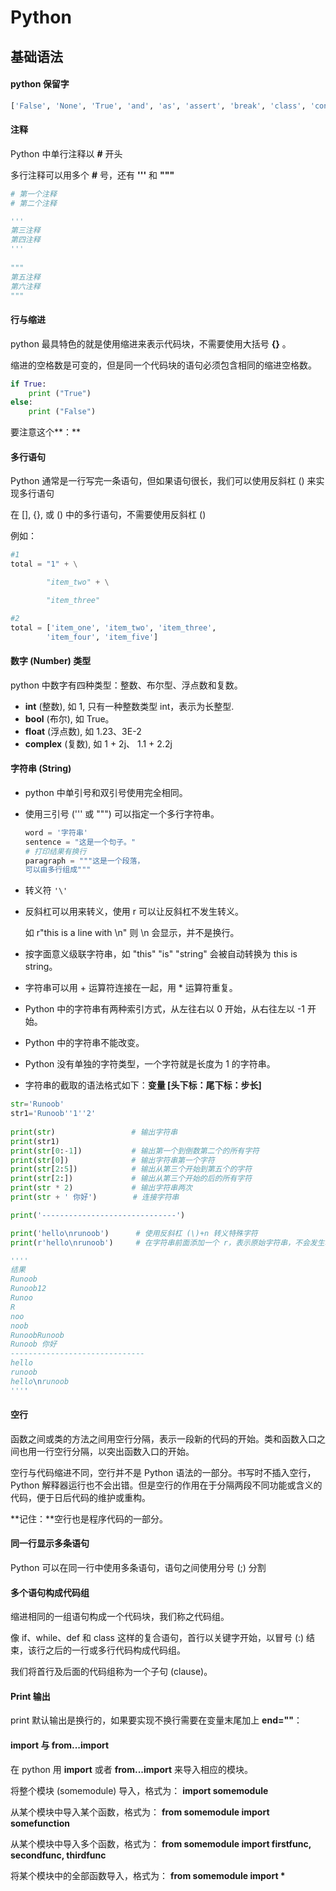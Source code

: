# Python

## 基础语法

#### python 保留字

```python
['False', 'None', 'True', 'and', 'as', 'assert', 'break', 'class', 'continue', 'def', 'del', 'elif', 'else', 'except', 'finally', 'for', 'from', 'global', 'if', 'import', 'in', 'is', 'lambda', 'nonlocal', 'not', 'or', 'pass', 'raise', 'return', 'try', 'while', 'with', 'yield']
```

#### 注释

Python 中单行注释以 **#** 开头

多行注释可以用多个 **#** 号，还有 **'''** 和 **"""**

```python
# 第一个注释
# 第二个注释

'''
第三注释
第四注释
'''
 
"""
第五注释
第六注释
"""
```

#### 行与缩进

python 最具特色的就是使用缩进来表示代码块，不需要使用大括号 **{}** 。

缩进的空格数是可变的，但是同一个代码块的语句必须包含相同的缩进空格数。

```python
if True:
    print ("True")
else:
    print ("False")
```

要注意这个**：**

#### 多行语句

Python 通常是一行写完一条语句，但如果语句很长，我们可以使用反斜杠 (\) 来实现多行语句

在 [], {}, 或 () 中的多行语句，不需要使用反斜杠 (\)

例如：

```python
#1
total = "1" + \

        "item_two" + \

        "item_three"

#2
total = ['item_one', 'item_two', 'item_three',
        'item_four', 'item_five']
```

#### 数字 (Number) 类型

python 中数字有四种类型：整数、布尔型、浮点数和复数。

- **int** (整数), 如 1, 只有一种整数类型 int，表示为长整型.
- **bool** (布尔), 如 True。
- **float** (浮点数), 如 1.23、3E-2
- **complex** (复数), 如 1 + 2j、 1.1 + 2.2j

#### 字符串 (String)

- python 中单引号和双引号使用完全相同。

- 使用三引号 (''' 或 """) 可以指定一个多行字符串。

    ```python
    word = '字符串'
    sentence = "这是一个句子。"
    # 打印结果有换行
    paragraph = """这是一个段落，
    可以由多行组成"""
    
    ```

- 转义符 `'\'`

- 反斜杠可以用来转义，使用 r 可以让反斜杠不发生转义。 

    如 r"this is a line with \n" 则 \n 会显示，并不是换行。

- 按字面意义级联字符串，如 "this" "is" "string" 会被自动转换为 this is string。

- 字符串可以用 + 运算符连接在一起，用 * 运算符重复。

- Python 中的字符串有两种索引方式，从左往右以 0 开始，从右往左以 -1 开始。

- Python 中的字符串不能改变。

- Python 没有单独的字符类型，一个字符就是长度为 1 的字符串。

- 字符串的截取的语法格式如下：**变量 [头下标：尾下标：步长]**



```python
str='Runoob'
str1='Runoob''1''2'
 
print(str)                 # 输出字符串
print(str1)
print(str[0:-1])           # 输出第一个到倒数第二个的所有字符
print(str[0])              # 输出字符串第一个字符
print(str[2:5])            # 输出从第三个开始到第五个的字符
print(str[2:])             # 输出从第三个开始的后的所有字符
print(str * 2)             # 输出字符串两次
print(str + ' 你好')        # 连接字符串

print('------------------------------')

print('hello\nrunoob')      # 使用反斜杠 (\)+n 转义特殊字符
print(r'hello\nrunoob')     # 在字符串前面添加一个 r，表示原始字符串，不会发生转义

''''
结果
Runoob
Runoob12
Runoo
R
noo
noob
RunoobRunoob
Runoob 你好
------------------------------
hello
runoob
hello\nrunoob
''''
```

#### 空行

函数之间或类的方法之间用空行分隔，表示一段新的代码的开始。类和函数入口之间也用一行空行分隔，以突出函数入口的开始。

空行与代码缩进不同，空行并不是 Python 语法的一部分。书写时不插入空行，Python 解释器运行也不会出错。但是空行的作用在于分隔两段不同功能或含义的代码，便于日后代码的维护或重构。

**记住：**空行也是程序代码的一部分。

#### 同一行显示多条语句

Python 可以在同一行中使用多条语句，语句之间使用分号 (;) 分割

#### 多个语句构成代码组

缩进相同的一组语句构成一个代码块，我们称之代码组。

像 if、while、def 和 class 这样的复合语句，首行以关键字开始，以冒号 (:) 结束，该行之后的一行或多行代码构成代码组。

我们将首行及后面的代码组称为一个子句 (clause)。

#### Print 输出

print 默认输出是换行的，如果要实现不换行需要在变量末尾加上 **end=""**：

#### import 与 from...import

在 python 用 **import** 或者 **from...import** 来导入相应的模块。

将整个模块 (somemodule) 导入，格式为： **import somemodule**

从某个模块中导入某个函数，格式为： **from somemodule import somefunction**

从某个模块中导入多个函数，格式为： **from somemodule import firstfunc, secondfunc, thirdfunc**

将某个模块中的全部函数导入，格式为： **from somemodule import \***


